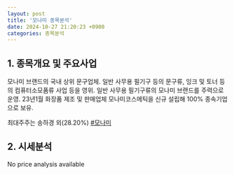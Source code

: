```yaml
---
layout: post
title: '모나미 종목분석'
date: 2024-10-27 21:20:23 +0900
categories: 종목분석
---
```


## 1. 종목개요 및 주요사업

모나미 브랜드의 국내 상위 문구업체. 일반 사무용 필기구 등의 문구류, 잉크 및 토너 등의 컴퓨터소모품류 사업 등을 영위. 일반 사무용 필기구류의 모나미 브랜드를 주력으로 운영. 23년1월 화장품 제조 및 판매업체 모나미코스메틱을 신규 설립해 100% 종속기업으로 보유.

최대주주는 송하경 외(28.20%)
[#모나미](#)

## 2. 시세분석

No price analysis available
